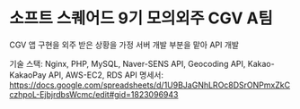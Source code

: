 # 소프트 스퀘어드 9기 모의외주 CGV A팀

CGV 앱 구현을 외주 받은 상황을 가정
서버 개발 부분을 맡아 API 개발

기술 스택: Nginx, PHP, MySQL, Naver-SENS API, Geocoding API, Kakao-KakaoPay API, AWS-EC2, RDS
API 명세서: https://docs.google.com/spreadsheets/d/1U9BJaGNhLROc8DSrONPmxZkCczhpoL-EjbjrdbsWcmc/edit#gid=1823096943
